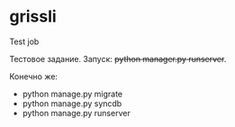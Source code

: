 # grissli
Test job

Тестовое задание.
Запуск:
~~python manager.py runserver~~.

Конечно же:

- python manage.py migrate
- python manage.py syncdb
- python manage.py runserver
